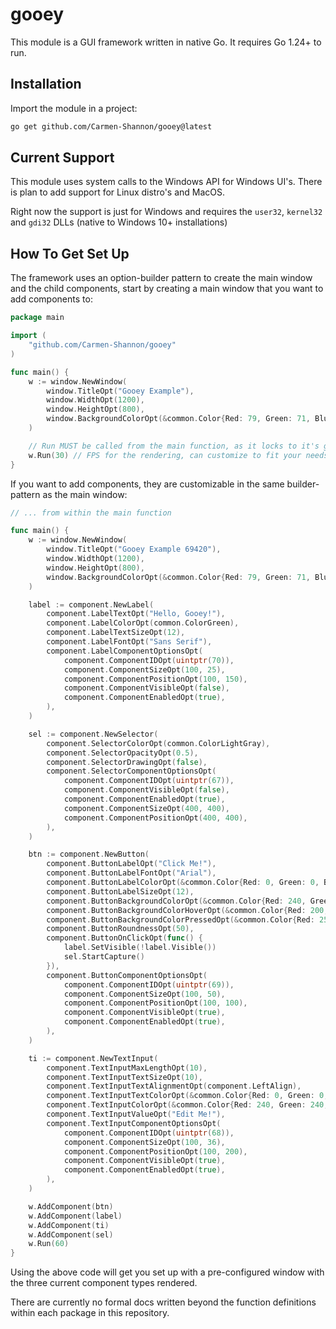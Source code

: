 # gooey #

This module is a GUI framework written in native Go. It requires Go 1.24+ to run.

## Installation ##
Import the module in a project:
```sh
go get github.com/Carmen-Shannon/gooey@latest
```

## Current Support ##
This module uses system calls to the Windows API for Windows UI's. There is plan to add support for Linux distro's and MacOS.

Right now the support is just for Windows and requires the `user32`, `kernel32` and `gdi32` DLLs (native to Windows 10+ installations)

## How To Get Set Up ##
The framework uses an option-builder pattern to create the main window and the child components, start by creating a main window that you want to add components to:
```go
package main

import (
    "github.com/Carmen-Shannon/gooey"
)

func main() {
    w := window.NewWindow(
		window.TitleOpt("Gooey Example"),
		window.WidthOpt(1200),
		window.HeightOpt(800),
		window.BackgroundColorOpt(&common.Color{Red: 79, Green: 71, Blue: 92}),
	)

    // Run MUST be called from the main function, as it locks to it's goroutine.
    w.Run(30) // FPS for the rendering, can customize to fit your needs
}
```

If you want to add components, they are customizable in the same builder-pattern as the main window:
```go
// ... from within the main function

func main() {
	w := window.NewWindow(
		window.TitleOpt("Gooey Example 69420"),
		window.WidthOpt(1200),
		window.HeightOpt(800),
		window.BackgroundColorOpt(&common.Color{Red: 79, Green: 71, Blue: 92}),
	)

	label := component.NewLabel(
		component.LabelTextOpt("Hello, Gooey!"),
		component.LabelColorOpt(common.ColorGreen),
		component.LabelTextSizeOpt(12),
		component.LabelFontOpt("Sans Serif"),
		component.LabelComponentOptionsOpt(
			component.ComponentIDOpt(uintptr(70)),
			component.ComponentSizeOpt(100, 25),
			component.ComponentPositionOpt(100, 150),
			component.ComponentVisibleOpt(false),
			component.ComponentEnabledOpt(true),
		),
	)

	sel := component.NewSelector(
		component.SelectorColorOpt(common.ColorLightGray),
		component.SelectorOpacityOpt(0.5),
		component.SelectorDrawingOpt(false),
		component.SelectorComponentOptionsOpt(
			component.ComponentIDOpt(uintptr(67)),
			component.ComponentVisibleOpt(false),
			component.ComponentEnabledOpt(true),
			component.ComponentSizeOpt(400, 400),
			component.ComponentPositionOpt(400, 400),
		),
	)

	btn := component.NewButton(
		component.ButtonLabelOpt("Click Me!"),
		component.ButtonLabelFontOpt("Arial"),
		component.ButtonLabelColorOpt(&common.Color{Red: 0, Green: 0, Blue: 0}),
		component.ButtonLabelSizeOpt(12),
		component.ButtonBackgroundColorOpt(&common.Color{Red: 240, Green: 240, Blue: 240}),
		component.ButtonBackgroundColorHoverOpt(&common.Color{Red: 200, Green: 200, Blue: 200}),
		component.ButtonBackgroundColorPressedOpt(&common.Color{Red: 252, Green: 3, Blue: 3}),
		component.ButtonRoundnessOpt(50),
		component.ButtonOnClickOpt(func() {
			label.SetVisible(!label.Visible())
			sel.StartCapture()
		}),
		component.ButtonComponentOptionsOpt(
			component.ComponentIDOpt(uintptr(69)),
			component.ComponentSizeOpt(100, 50),
			component.ComponentPositionOpt(100, 100),
			component.ComponentVisibleOpt(true),
			component.ComponentEnabledOpt(true),
		),
	)

	ti := component.NewTextInput(
		component.TextInputMaxLengthOpt(10),
		component.TextInputTextSizeOpt(10),
		component.TextInputTextAlignmentOpt(component.LeftAlign),
		component.TextInputTextColorOpt(&common.Color{Red: 0, Green: 0, Blue: 0}),
		component.TextInputColorOpt(&common.Color{Red: 240, Green: 240, Blue: 240}),
		component.TextInputValueOpt("Edit Me!"),
		component.TextInputComponentOptionsOpt(
			component.ComponentIDOpt(uintptr(68)),
			component.ComponentSizeOpt(100, 36),
			component.ComponentPositionOpt(100, 200),
			component.ComponentVisibleOpt(true),
			component.ComponentEnabledOpt(true),
		),
	)

	w.AddComponent(btn)
	w.AddComponent(label)
	w.AddComponent(ti)
	w.AddComponent(sel)
	w.Run(60)
}
```

Using the above code will get you set up with a pre-configured window with the three current component types rendered.

There are currently no formal docs written beyond the function definitions within each package in this repository.

